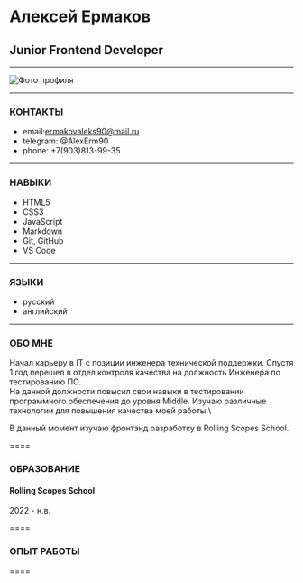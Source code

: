 # Алексей Ермаков
## Junior Frontend Developer

---- 

![Фото профиля](https://avatars.githubusercontent.com/u/54851271?v=4 "Моё фото")

----

### **КОНТАКТЫ**
 + email:ermakovaleks90@mail.ru 
 + telegram: @AlexErm90
 + phone: +7(903)813-99-35

----

### **НАВЫКИ**
 + HTML5
 + CSS3
 + JavaScript
 + Markdown
 + Git, GitHub
 + VS Code

----

### **ЯЗЫКИ**
 + русский
 + английский

----

### **ОБО МНЕ**
Начал карьеру в IT с позиции инженера технической поддержки. Спустя 1 год перешел в отдел контроля качества на должность Инженера по тестированию ПО.\
На данной должности повысил свои навыки в тестировании программного обеспечения до уровня Middle. Изучаю различные технологии для повышения качества моей работы.\

В данный момент изучаю фронтэнд разработку в Rolling Scopes School.

====

### **ОБРАЗОВАНИЕ**
#### Rolling Scopes School
2022 - н.в.

====

### **ОПЫТ РАБОТЫ**

====

